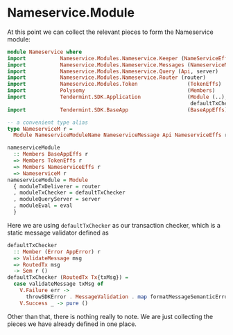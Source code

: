 # Nameservice.Module

At this point we can collect the relevant pieces to form the Nameservice module:

```haskell
module Nameservice where
import           Nameservice.Modules.Nameservice.Keeper (NameServiceEffs, eval)
import           Nameservice.Modules.Nameservice.Messages (NameserviceMessage)
import           Nameservice.Modules.Nameservice.Query (Api, server)
import           Nameservice.Modules.Nameservice.Router (router)
import           Nameservice.Modules.Token                (TokenEffs)
import           Polysemy                                 (Members)
import           Tendermint.SDK.Application               (Module (..),
                                                           defaultTxChecker)
import           Tendermint.SDK.BaseApp                   (BaseAppEffs)

-- a convenient type alias
type NameserviceM r =
  Module NameserviceModuleName NameserviceMessage Api NameserviceEffs r

nameserviceModule
  :: Members BaseAppEffs r
  => Members TokenEffs r
  => Members NameserviceEffs r
  => NameserviceM r
nameserviceModule = Module
  { moduleTxDeliverer = router
  , moduleTxChecker = defaultTxChecker
  , moduleQueryServer = server
  , moduleEval = eval
  }
```

Here we are using `defaultTxChecker` as our transaction checker, which is a static message validator defined as 

``` haskell
defaultTxChecker
  :: Member (Error AppError) r
  => ValidateMessage msg
  => RoutedTx msg
  -> Sem r ()
defaultTxChecker (RoutedTx Tx{txMsg}) =
  case validateMessage txMsg of
    V.Failure err ->
      throwSDKError . MessageValidation . map formatMessageSemanticError $ err
    V.Success _ -> pure ()
```

Other than that, there is nothing really to note. We are just collecting the pieces we have already defined in one place.